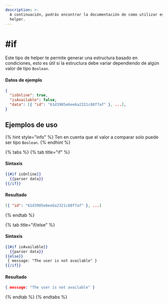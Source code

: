 ```yaml
---
description: >-
  A continuación, podrás encontrar la documentación de como utilizar este
  helper.
---
```


# #if

Este tipo de helper te permite generar una estructura basado en condiciones, esto es útil si la estructura debe variar dependiendo de algún valor de tipo `Boolean`.

#### Datos de ejemplo

```json
{
  "isOnline": true,
  "isAvailable": false,
  "data": [{ "id": "61d3905e6ee6a2321c88f7af" }, ...],
}
```

## Ejemplos de uso

{% hint style="info" %}
Ten en cuenta que el valor a comparar solo puede ser tipo `Boolean`.
{% endhint %}

{% tabs %}
{% tab title="if" %}
#### Sintaxis

```handlebars
{{#if isOnline}}
  {{parser data}}
{{/if}}
```

#### Resultado

```json
[{ "id": "61d3905e6ee6a2321c88f7af" }, ...]
```
{% endtab %}

{% tab title="if/else" %}
#### Sintaxis

```handlebars
{{#if isAvailable}}
  {{parser data}}
{{else}}
 { message: "The user is not available" }
{{/if}}
```

#### Resultado

```json
{ message: "The user is not available" }
```
{% endtab %}
{% endtabs %}

